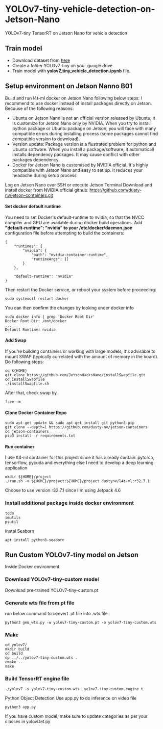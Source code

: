 # YOLOv7-tiny-vehicle-detection-on-Jetson-Nano
 YOLOv7-tiny TensorRT on Jetson Nano for vehicle detection
## Train model
* Download dataset from [here](https://drive.google.com/file/d/1Ec4JDwe7abMdOCkKNmA1cg9vXNk51JYY/view?usp=drive_link)
* Create a folder YOLOv7-tiny on your google drive
* Train model with **yolov7_tiny_vehicle_detection.ipynb** file.
## Setup environment on Jetson Nanno B01
Build and run l4t-ml docker on Jetson Nano following below steps:
I recommend to use docker instead of install packages directly on Jetson. Because of the following reasons:
* Ubuntu on Jetson Nano is not an official version released by Ubuntu, it is customize for Jetson Nano only by NVIDIA. When you try to install python package or Ubuntu package on Jetson, you will face with many compatible errors during installing process (some packages cannot find compatible version to download).
* Version update: Package version is a flustrated problem for python and Ubuntu software. When you install a package/software, it automaticall installs dependency packages. It may cause conflict with other packages dependency.
* Docker for Jetson Nano is customised by NVIDIA official. It's highly compatible with Jetson Nano and easy to set up. It reduces your headache during setup process

Log on Jetson Nano over SSH or execute Jetson Terminal
Download and install docker from NVIDIA official github: https://github.com/dusty-nv/jetson-containers.git
#### Set docker default runtime
You need to set Docker's default-runtime to nvidia, so that the NVCC compiler and GPU are available during docker build operations. Add **"default-runtime": "nvidia" to your /etc/docker/daemon.json** configuration file before attempting to build the containers:
```
{
    "runtimes": {
        "nvidia": {
            "path": "nvidia-container-runtime",
            "runtimeArgs": []
        }
    },

    "default-runtime": "nvidia"
}
```
Then restart the Docker service, or reboot your system before proceeding:
```
sudo systemctl restart docker
```
You can then confirm the changes by looking under docker info
```
sudo docker info | grep 'Docker Root Dir'
Docker Root Dir: /mnt/docker
...
Default Runtime: nvidia
```
#### Add Swap
If you're building containers or working with large models, it's advisable to mount SWAP (typically correlated with the amount of memory in the board). Do following steps:
```
cd ${HOME}
git clone https://github.com/JetsonHacksNano/installSwapfile.git
cd installSwapfile
./installSwapfile.sh
```
After that, check swap by 
```
free -m
```
#### Clone Docker Container Repo
```
sudo apt-get update && sudo apt-get install git python3-pip
git clone --depth=1 https://github.com/dusty-nv/jetson-containers
cd jetson-containers
pip3 install -r requirements.txt
```
#### Run container
I use lt4-ml container for this project since it has already contain: pytorch, tensorflow, pycuda and everything else I need to develop a deep learning application
```
mkdir ${HOME}/project
./run.sh -v ${HOME}/project:${HOME}/project dustynv/l4t-ml:r32.7.1
```
Choose to use version r32.7.1 since I'm using Jetpack 4.6
### Install additional package inside docker environment
```
tqdm
imutils
psutil
```
Instal Seaborn
```
apt install python3-seaborn
```
## Run Custom YOLOv7-tiny model on Jetson
Inside Docker environment
### Download YOLOv7-tiny-custom model
Download pre-trained YOLOv7-tiny-custom.pt 
### Generate wts file from pt file
run below command to convert .pt file into .wts file
```
python3 gen_wts.py -w yolov7-tiny-custom.pt -o yolov7-tiny-custom.wts
```
### Make
```
cd yolov7/
mkdir build
cd build
cp ../../yolov7-tiny-custom.wts .
cmake ..
make 
```
### Build TensorRT engine file
```
./yolov7 -s yolov7-tiny-custom.wts  yolov7-tiny-custom.engine t
```
Python Object Detection
Use app.py to do inference on video file
```
python3 app.py
```
If you have custom model, make sure to update categories as per your classes in yolovDet.py
